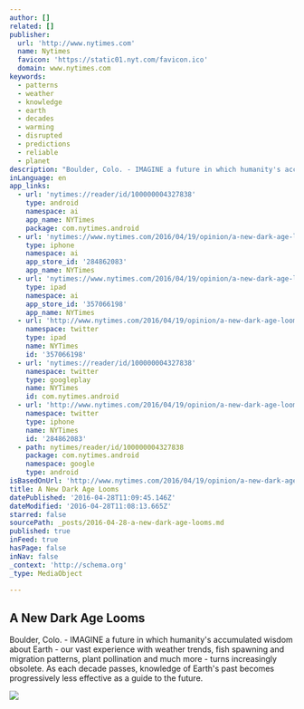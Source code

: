 ```yaml
---
author: []
related: []
publisher:
  url: 'http://www.nytimes.com'
  name: Nytimes
  favicon: 'https://static01.nyt.com/favicon.ico'
  domain: www.nytimes.com
keywords:
  - patterns
  - weather
  - knowledge
  - earth
  - decades
  - warming
  - disrupted
  - predictions
  - reliable
  - planet
description: "Boulder, Colo. - IMAGINE a future in which humanity's accumulated wisdom about Earth - our vast experience with weather trends, fish spawning and migration patterns, plant pollination and much more - turns increasingly obsolete. As each decade passes, knowledge of Earth's past becomes progressively less effective as a guide to the future."
inLanguage: en
app_links:
  - url: 'nytimes://reader/id/100000004327838'
    type: android
    namespace: ai
    app_name: NYTimes
    package: com.nytimes.android
  - url: 'nytimes://www.nytimes.com/2016/04/19/opinion/a-new-dark-age-looms.html'
    type: iphone
    namespace: ai
    app_store_id: '284862083'
    app_name: NYTimes
  - url: 'nytimes://www.nytimes.com/2016/04/19/opinion/a-new-dark-age-looms.html'
    type: ipad
    namespace: ai
    app_store_id: '357066198'
    app_name: NYTimes
  - url: 'http://www.nytimes.com/2016/04/19/opinion/a-new-dark-age-looms.html'
    namespace: twitter
    type: ipad
    name: NYTimes
    id: '357066198'
  - url: 'nytimes://reader/id/100000004327838'
    namespace: twitter
    type: googleplay
    name: NYTimes
    id: com.nytimes.android
  - url: 'http://www.nytimes.com/2016/04/19/opinion/a-new-dark-age-looms.html'
    namespace: twitter
    type: iphone
    name: NYTimes
    id: '284862083'
  - path: nytimes/reader/id/100000004327838
    package: com.nytimes.android
    namespace: google
    type: android
isBasedOnUrl: 'http://www.nytimes.com/2016/04/19/opinion/a-new-dark-age-looms.html?_r=0'
title: A New Dark Age Looms
datePublished: '2016-04-28T11:09:45.146Z'
dateModified: '2016-04-28T11:08:13.665Z'
starred: false
sourcePath: _posts/2016-04-28-a-new-dark-age-looms.md
published: true
inFeed: true
hasPage: false
inNav: false
_context: 'http://schema.org'
_type: MediaObject

---
```

<article style=""><h1>A New Dark Age Looms</h1><p>Boulder, Colo. - IMAGINE a future in which humanity's accumulated wisdom about Earth - our vast experience with weather trends, fish spawning and migration patterns, plant pollination and much more - turns increasingly obsolete. As each decade passes, knowledge of Earth's past becomes progressively less effective as a guide to the future.</p><img src="https://static01.nyt.com/images/2016/04/19/opinion/19gail/19gail-facebookJumbo.jpg" /></article>